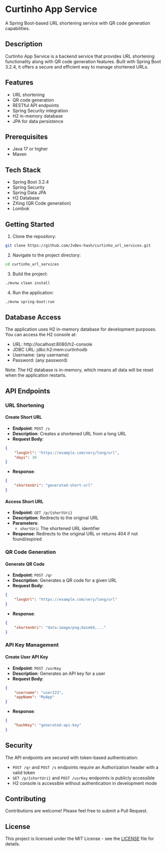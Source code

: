 # Curtinho App Service

A Spring Boot-based URL shortening service with QR code generation capabilities.

## Description

Curtinho App Service is a backend service that provides URL shortening functionality along with QR code generation features. Built with Spring Boot 3.2.4, it offers a secure and efficient way to manage shortened URLs.

## Features

- URL shortening
- QR code generation
- RESTful API endpoints
- Spring Security integration
- H2 in-memory database
- JPA for data persistence

## Prerequisites

- Java 17 or higher
- Maven

## Tech Stack

- Spring Boot 3.2.4
- Spring Security
- Spring Data JPA
- H2 Database
- ZXing (QR Code generation)
- Lombok

## Getting Started

1. Clone the repository:
```bash
git clone https://github.com/JvDev-hash/curtinho_url_services.git
```

2. Navigate to the project directory:
```bash
cd curtinho_url_services
```

3. Build the project:
```bash
./mvnw clean install
```

4. Run the application:
```bash
./mvnw spring-boot:run
```

## Database Access

The application uses H2 in-memory database for development purposes. You can access the H2 console at:
- URL: http://localhost:8080/h2-console
- JDBC URL: jdbc:h2:mem:curtinhodb
- Username: (any username)
- Password: (any password)

Note: The H2 database is in-memory, which means all data will be reset when the application restarts.

## API Endpoints

### URL Shortening

#### Create Short URL
- **Endpoint**: `POST /s`
- **Description**: Creates a shortened URL from a long URL
- **Request Body**:
```json
{
    "longUrl": "https://example.com/very/long/url",
    "days": 30
}
```
- **Response**: 
```json
{
    "shortenUri": "generated-short-url"
}
```

#### Access Short URL
- **Endpoint**: `GET /p/{shortUri}`
- **Description**: Redirects to the original URL
- **Parameters**: 
  - `shortUri`: The shortened URL identifier
- **Response**: Redirects to the original URL or returns 404 if not found/expired

### QR Code Generation

#### Generate QR Code
- **Endpoint**: `POST /qr`
- **Description**: Generates a QR code for a given URL
- **Request Body**:
```json
{
    "longUrl": "https://example.com/very/long/url"
}
```
- **Response**: 
```json
{
    "shortenUri": "data:image/png;base64,..."
}
```

### API Key Management

#### Create User API Key
- **Endpoint**: `POST /usrKey`
- **Description**: Generates an API key for a user
- **Request Body**:
```json
{
    "username": "user123",
    "appName": "MyApp"
}
```
- **Response**: 
```json
{
    "hashKey": "generated-api-key"
}
```

## Security

The API endpoints are secured with token-based authentication:
- `POST /qr` and `POST /s` endpoints require an Authorization header with a valid token
- `GET /p/{shortUri}` and `POST /usrKey` endpoints is publicly accessible
- H2 console is accessible without authentication in development mode

## Contributing

Contributions are welcome! Please feel free to submit a Pull Request.

## License

This project is licensed under the MIT License - see the [LICENSE](LICENSE) file for details. 
